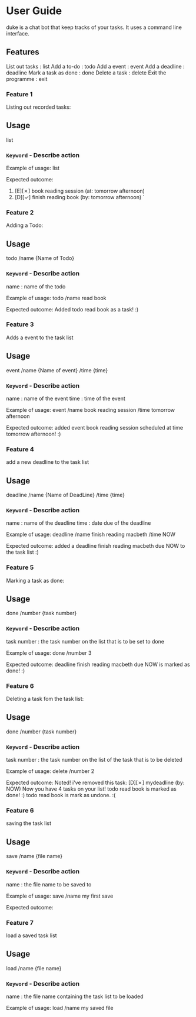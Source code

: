 # User Guide
duke is a chat bot that keep tracks of your tasks.
It uses a command line interface. 

## Features 
List out tasks : list
Add a to-do : todo
Add a event : event
Add a deadline : deadline
Mark a task as done : done
Delete a task : delete
Exit the programme : exit

### Feature 1 
Listing out recorded tasks:


## Usage
list
### `Keyword` - Describe action

Example of usage: 
list

Expected outcome:
1. [E][✗] book reading session (at: tomorrow afternoon)
1. [D][✓] finish reading book (by: tomorrow afternoon)
`

### Feature 2 
Adding a Todo:
## Usage
todo /name {Name of Todo}
### `Keyword` - Describe action
name : name of the todo

Example of usage: 
todo /name read book

Expected outcome:
Added todo read book as a task! :)

### Feature 3 
Adds a event to the task list

## Usage
event /name {Name of event} /time {time}
### `Keyword` - Describe action
name : name of the event
time : time of the event

Example of usage: 
event /name book reading session /time tomorrow afternoon

Expected outcome:
added event book reading session scheduled at time tomorrow afternoon! :)


### Feature 4 
add a new deadline to the task list

## Usage
deadline /name {Name of DeadLine} /time {time}
### `Keyword` - Describe action
name : name of the deadline
time : date due of the deadline

Example of usage: 
deadline /name finish reading macbeth /time NOW

Expected outcome:
added a deadline finish reading macbeth due NOW to the task list :)


### Feature 5 
Marking a task as done:

## Usage
done /number {task number} 

### `Keyword` - Describe action
task number : the task number on the list that is to be set to done


Example of usage: 
done /number 3

Expected outcome:
deadline finish reading macbeth due NOW is marked as done! :)



### Feature 6 
Deleting a task fom the task list:

## Usage
done /number {task number} 

### `Keyword` - Describe action
task number : the task number on the list of the task that is to be deleted

Example of usage:
delete /number 2

Expected outcome:
Noted! i've removed this task:
	[D][✗] mydeadline (by: NOW)
	Now you have 4 tasks on your list!
todo read book is marked as done! :)
todo read book is mark as undone. :(

### Feature 6
saving the task list

## Usage 
save /name {file name}

### `Keyword` - Describe action
name : the file name to be saved to

Example of usage:
save /name my first save

Expected outcome:

### Feature 7
load a saved task list

## Usage
load /name {file name}

### `Keyword` - Describe action
name : the file name containing the task list to be loaded

Example of usage:
load /name my saved file
